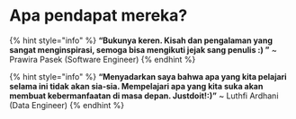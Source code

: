 # Apa pendapat mereka?

{% hint style="info" %}
**“Bukunya keren. Kisah dan pengalaman yang sangat menginspirasi, semoga bisa mengikuti jejak sang penulis :) ”** \~ Prawira Pasek (Software Engineer)
{% endhint %}

{% hint style="info" %}
**“Menyadarkan saya bahwa apa yang kita pelajari selama ini tidak akan sia-sia. Mempelajari apa yang kita suka akan membuat kebermanfaatan di masa depan. Justdoit!:)”** \~ Luthfi Ardhani (Data Engineer)
{% endhint %}

